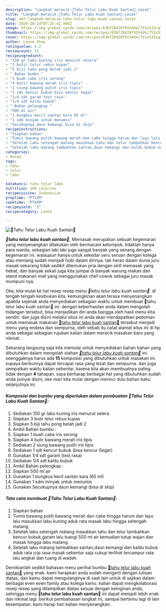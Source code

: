 ```yaml
---
description: "Langkah meracik 💢Tahu Telur Labu Kuah Santan💢 Lezat"
title: "Langkah meracik 💢Tahu Telur Labu Kuah Santan💢 Lezat"
slug: 447-langkah-meracik-tahu-telur-labu-kuah-santan-lezat
date: 2020-10-14T07:25:42.946Z
image: https://img-global.cpcdn.com/recipes/63b728429f9154d4/751x532cq70/💢tahu-telur-labu-kuah-santan💢-foto-resep-utama.jpg
thumbnail: https://img-global.cpcdn.com/recipes/63b728429f9154d4/751x532cq70/💢tahu-telur-labu-kuah-santan💢-foto-resep-utama.jpg
cover: https://img-global.cpcdn.com/recipes/63b728429f9154d4/751x532cq70/💢tahu-telur-labu-kuah-santan💢-foto-resep-utama.jpg
author: Leona Shaw
ratingvalue: 4.2
reviewcount: 15
recipeingredient:
- "150 gr labu kuning iris menurut selera"
- "3 butir telur rebus kupas"
- "5 biji tahu pong belah jadi 2"
- " Bahan bumbu "
- "1 buah cabe iris serong"
- "4 butir bawang merah iris tipis"
- "2 siung bawang putih iris tipis"
- "1 sdt kencur bubuk bisa kencur Segar"
- "1/4 sdt garam test rasa"
- "1/4 sdt kaldu bubuk"
- " Bahan pelengkap "
- "500 ml air"
- "1 bungkus kecil santan kara 65 ml"
- "1 sdm minyak untuk menumis"
- "Secukupnya daun kemangi bisa di skip"
recipeinstructions:
- "Siapkan bahan"
- "Tumis bawang putih bawang merah dan cabe hingga harum dan layu lalu masukkan labu kuning aduk rata masak labu hingga setengah matang"
- "Setelah labu setengah matang masukkan tahu dan telur tambahkan kencur bubuk,garam lalu tuangi 500 ml air kemudian tutup wajan dan masak hingga labu matang."
- "Setelah labu matang tambahkan santan,daun kemangi dan kaldu bubuk aduk rata icip rasa masak sebentar saja cukup terlihat tercampur rata lalu angkat dan tuang di wadah."
categories:
- Resep
tags:
- tahu
- telur
- labu

katakunci: tahu telur labu 
nutrition: 160 calories
recipecuisine: Indonesian
preptime: "PT12M"
cooktime: "PT45M"
recipeyield: "3"
recipecategory: Lunch

---
```



![💢Tahu Telur Labu Kuah Santan💢](https://img-global.cpcdn.com/recipes/63b728429f9154d4/751x532cq70/💢tahu-telur-labu-kuah-santan💢-foto-resep-utama.jpg)

<b><i>💢tahu telur labu kuah santan💢</i></b>, Memasak merupakan sebuah kegemaran yang menyenangkan dilakukan oleh bermacam kelompok. tidaklah hanya para wanita, sebagian laki laki juga sangat banyak yang senang dengan kegemaran ini. walaupun hanya untuk sekedar seru seruan dengan kolega atau memang sudah menjadi hobi dalam dirinya. tak heran dalam dunia juru masak sekarang tidak sedikit ditemukan pria dengan skill memasak yang hebat, dan banyak sekali juga kita jumpai di banyak warung makan dan stand makanan mall yang menggunakan chef cowok sebagai juru masak mumpuni nya.



Oke, kita mulai ke hal resep resep menu <i>💢tahu telur labu kuah santan💢</i>. di tengah tengah kesibukan kita, kemungkinan akan terasa menyenangkan apabila sejenak anda menyediakan sebagian waktu untuk membuat 💢tahu telur labu kuah santan💢 ini. dengan keberhasilan anda dalam mengolah hidangan tersebut, bisa menjadikan diri anda bangga oleh hasil menu kita sendiri. dan juga disini melalui situs ini anda akan mendapatkan pedoman untuk memasak makanan <u>💢tahu telur labu kuah santan💢</u> tersebut menjadi menu yang endess dan sempurna, oleh sebab itu catat alamat situs ini di hp anda sebagai sebagian rujukan kalian dalam meracik masakan baru yang nikmat.


Sekarang langsung saja kita memulai untuk menyediakan bahan bahan yang dibutuhkan dalam mengolah olahan <u><i>💢tahu telur labu kuah santan💢</i></u> ini. seenggaknya harus ada <b>15</b> komposisi yang dibutuhkan untuk masakan ini. supaya berikutnya dapat tercapai rasa yang lezat dan sempurna. dan juga sempatkan waktu kalian sebentar, karena kita akan membuatnya paling tidak dengan <b>4</b> tahapan. saya berharap berbagai hal yang dibutuhkan sudah anda punyai disini, oke mari kita mulai dengan merinci dulu bahan baku selanjutnya ini.

<!--inarticleads1-->

##### Komposisi dan bumbu yang diperlukan dalam pembuatan 💢Tahu Telur Labu Kuah Santan💢:

1. Sediakan 150 gr labu kuning iris menurut selera
1. Siapkan 3 butir telur rebus kupas
1. Siapkan 5 biji tahu pong belah jadi 2
1. Ambil  Bahan bumbu :
1. Siapkan 1 buah cabe iris serong
1. Siapkan 4 butir bawang merah iris tipis
1. Sediakan 2 siung bawang putih iris tipis
1. Sediakan 1 sdt kencur bubuk (bisa kencur Segar)
1. Gunakan 1/4 sdt garam (test rasa)
1. Sediakan 1/4 sdt kaldu bubuk
1. Ambil  Bahan pelengkap :
1. Siapkan 500 ml air
1. Gunakan 1 bungkus kecil santan kara (65 ml)
1. Gunakan 1 sdm minyak untuk menumis
1. Gunakan Secukupnya daun kemangi (bisa di skip)




<!--inarticleads2-->

##### Tata cara membuat 💢Tahu Telur Labu Kuah Santan💢:

1. Siapkan bahan
1. Tumis bawang putih bawang merah dan cabe hingga harum dan layu lalu masukkan labu kuning aduk rata masak labu hingga setengah matang
1. Setelah labu setengah matang masukkan tahu dan telur tambahkan kencur bubuk,garam lalu tuangi 500 ml air kemudian tutup wajan dan masak hingga labu matang.
1. Setelah labu matang tambahkan santan,daun kemangi dan kaldu bubuk aduk rata icip rasa masak sebentar saja cukup terlihat tercampur rata lalu angkat dan tuang di wadah.




Demikianlah sedikit bahasan menu perihal bumbu <u>💢tahu telur labu kuah santan💢</u> yang enak. kami harapkan anda sudah mengerti dengan tulisan diatas, dan kamu dapat mengulanginya di saat lain untuk di sajikan dalam berbagai even even family atau kolega kamu. kalian dapat mengkolaborasi resep resep yang ditampilkan diatas sesuai dengan keinginan anda, sehingga menu <b>💢tahu telur labu kuah santan💢</b> ini dapat menjadi lebih enak dan nikmat lagi. berikut pembahasan singkat ini, sampai bertemu lagi di lain kesempatan. kami harap hari kalian menyenangkan.
